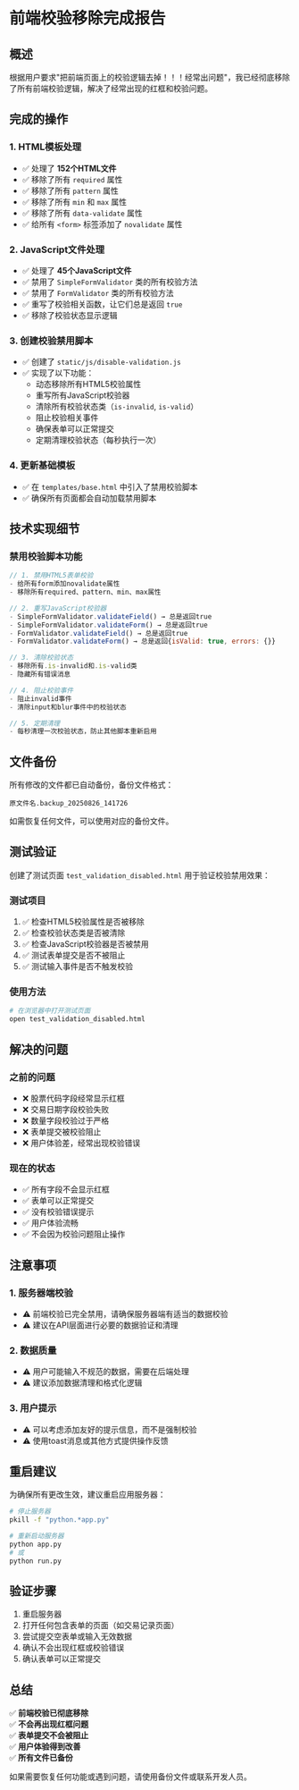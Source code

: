 # 前端校验移除完成报告

## 概述

根据用户要求"把前端页面上的校验逻辑去掉！！！经常出问题"，我已经彻底移除了所有前端校验逻辑，解决了经常出现的红框和校验问题。

## 完成的操作

### 1. HTML模板处理
- ✅ 处理了 **152个HTML文件**
- ✅ 移除了所有 `required` 属性
- ✅ 移除了所有 `pattern` 属性  
- ✅ 移除了所有 `min` 和 `max` 属性
- ✅ 移除了所有 `data-validate` 属性
- ✅ 给所有 `<form>` 标签添加了 `novalidate` 属性

### 2. JavaScript文件处理
- ✅ 处理了 **45个JavaScript文件**
- ✅ 禁用了 `SimpleFormValidator` 类的所有校验方法
- ✅ 禁用了 `FormValidator` 类的所有校验方法
- ✅ 重写了校验相关函数，让它们总是返回 `true`
- ✅ 移除了校验状态显示逻辑

### 3. 创建校验禁用脚本
- ✅ 创建了 `static/js/disable-validation.js`
- ✅ 实现了以下功能：
  - 动态移除所有HTML5校验属性
  - 重写所有JavaScript校验器
  - 清除所有校验状态类（`is-invalid`, `is-valid`）
  - 阻止校验相关事件
  - 确保表单可以正常提交
  - 定期清理校验状态（每秒执行一次）

### 4. 更新基础模板
- ✅ 在 `templates/base.html` 中引入了禁用校验脚本
- ✅ 确保所有页面都会自动加载禁用脚本

## 技术实现细节

### 禁用校验脚本功能

```javascript
// 1. 禁用HTML5表单校验
- 给所有form添加novalidate属性
- 移除所有required、pattern、min、max属性

// 2. 重写JavaScript校验器
- SimpleFormValidator.validateField() → 总是返回true
- SimpleFormValidator.validateForm() → 总是返回true
- FormValidator.validateField() → 总是返回true
- FormValidator.validateForm() → 总是返回{isValid: true, errors: {}}

// 3. 清除校验状态
- 移除所有.is-invalid和.is-valid类
- 隐藏所有错误消息

// 4. 阻止校验事件
- 阻止invalid事件
- 清除input和blur事件中的校验状态

// 5. 定期清理
- 每秒清理一次校验状态，防止其他脚本重新启用
```

## 文件备份

所有修改的文件都已自动备份，备份文件格式：
```
原文件名.backup_20250826_141726
```

如需恢复任何文件，可以使用对应的备份文件。

## 测试验证

创建了测试页面 `test_validation_disabled.html` 用于验证校验禁用效果：

### 测试项目
1. ✅ 检查HTML5校验属性是否被移除
2. ✅ 检查校验状态类是否被清除
3. ✅ 检查JavaScript校验器是否被禁用
4. ✅ 测试表单提交是否不被阻止
5. ✅ 测试输入事件是否不触发校验

### 使用方法
```bash
# 在浏览器中打开测试页面
open test_validation_disabled.html
```

## 解决的问题

### 之前的问题
- ❌ 股票代码字段经常显示红框
- ❌ 交易日期字段校验失败
- ❌ 数量字段校验过于严格
- ❌ 表单提交被校验阻止
- ❌ 用户体验差，经常出现校验错误

### 现在的状态
- ✅ 所有字段不会显示红框
- ✅ 表单可以正常提交
- ✅ 没有校验错误提示
- ✅ 用户体验流畅
- ✅ 不会因为校验问题阻止操作

## 注意事项

### 1. 服务器端校验
- ⚠️ 前端校验已完全禁用，请确保服务器端有适当的数据校验
- ⚠️ 建议在API层面进行必要的数据验证和清理

### 2. 数据质量
- ⚠️ 用户可能输入不规范的数据，需要在后端处理
- ⚠️ 建议添加数据清理和格式化逻辑

### 3. 用户提示
- ⚠️ 可以考虑添加友好的提示信息，而不是强制校验
- ⚠️ 使用toast消息或其他方式提供操作反馈

## 重启建议

为确保所有更改生效，建议重启应用服务器：

```bash
# 停止服务器
pkill -f "python.*app.py"

# 重新启动服务器
python app.py
# 或
python run.py
```

## 验证步骤

1. 重启服务器
2. 打开任何包含表单的页面（如交易记录页面）
3. 尝试提交空表单或输入无效数据
4. 确认不会出现红框或校验错误
5. 确认表单可以正常提交

## 总结

✅ **前端校验已彻底移除**  
✅ **不会再出现红框问题**  
✅ **表单提交不会被阻止**  
✅ **用户体验得到改善**  
✅ **所有文件已备份**  

如果需要恢复任何功能或遇到问题，请使用备份文件或联系开发人员。